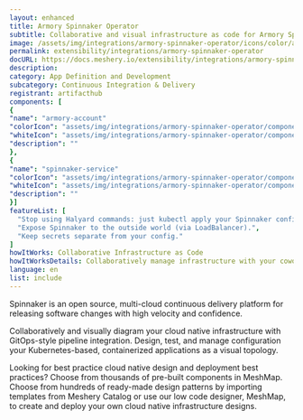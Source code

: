 ```yaml
---
layout: enhanced
title: Armory Spinnaker Operator
subtitle: Collaborative and visual infrastructure as code for Armory Spinnaker Operator
image: /assets/img/integrations/armory-spinnaker-operator/icons/color/armory-spinnaker-operator-color.svg
permalink: extensibility/integrations/armory-spinnaker-operator
docURL: https://docs.meshery.io/extensibility/integrations/armory-spinnaker-operator
description: 
category: App Definition and Development
subcategory: Continuous Integration & Delivery
registrant: artifacthub
components: [
{
"name": "armory-account"
"colorIcon": "assets/img/integrations/armory-spinnaker-operator/components/armory-account/icons/color/armory-account-color.svg"
"whiteIcon": "assets/img/integrations/armory-spinnaker-operator/components/armory-account/icons/white/armory-account-white.svg"
"description": ""
},
{
"name": "spinnaker-service"
"colorIcon": "assets/img/integrations/armory-spinnaker-operator/components/spinnaker-service/icons/color/spinnaker-service-color.svg"
"whiteIcon": "assets/img/integrations/armory-spinnaker-operator/components/spinnaker-service/icons/white/spinnaker-service-white.svg"
"description": ""
}]
featureList: [
  "Stop using Halyard commands: just kubectl apply your Spinnaker configuration.",
  "Expose Spinnaker to the outside world (via LoadBalancer).",
  "Keep secrets separate from your config."
]
howItWorks: Collaborative Infrastructure as Code
howItWorksDetails: Collaboratively manage infrastructure with your coworkers synchronously sharing the same designs.
language: en
list: include
---
```

<p>
Spinnaker is an open source, multi-cloud continuous delivery platform for releasing software changes with high velocity and confidence.
</p>
<p>
    Collaboratively and visually diagram your cloud native infrastructure with GitOps-style pipeline integration. Design, test, and manage configuration your Kubernetes-based, containerized applications as a visual topology.
</p>
<p>
    Looking for best practice cloud native design and deployment best practices? Choose from thousands of pre-built components in MeshMap. Choose from hundreds of ready-made design patterns by importing templates from Meshery Catalog or use our low code designer, MeshMap, to create and deploy your own cloud native infrastructure designs.
</p>

